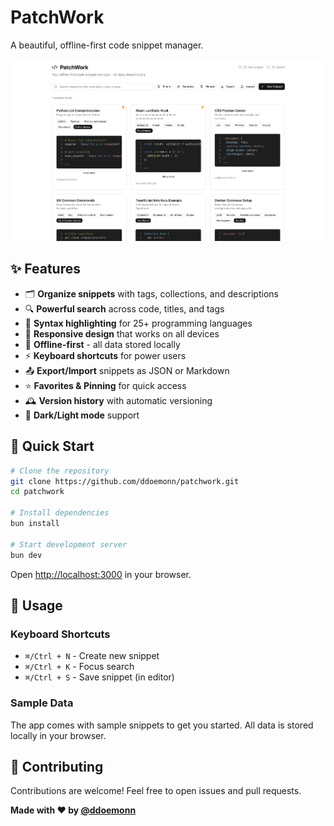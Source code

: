 # PatchWork

A beautiful, offline-first code snippet manager.

![PatchWork Screenshot](/public/image.png)

## ✨ Features

- 🗂️ **Organize snippets** with tags, collections, and descriptions
- 🔍 **Powerful search** across code, titles, and tags
- 🎨 **Syntax highlighting** for 25+ programming languages
- 📱 **Responsive design** that works on all devices
- 💾 **Offline-first** - all data stored locally
- ⚡ **Keyboard shortcuts** for power users
- 📤 **Export/Import** snippets as JSON or Markdown
- ⭐ **Favorites & Pinning** for quick access
- 🕰️ **Version history** with automatic versioning
- 🌙 **Dark/Light mode** support

## 🚀 Quick Start

```bash
# Clone the repository
git clone https://github.com/ddoemonn/patchwork.git
cd patchwork

# Install dependencies
bun install

# Start development server
bun dev
```

Open [http://localhost:3000](http://localhost:3000) in your browser.

## 🎯 Usage

### Keyboard Shortcuts

- `⌘/Ctrl + N` - Create new snippet
- `⌘/Ctrl + K` - Focus search
- `⌘/Ctrl + S` - Save snippet (in editor)

### Sample Data

The app comes with sample snippets to get you started. All data is stored locally in your browser.

## 🤝 Contributing

Contributions are welcome! Feel free to open issues and pull requests.

**Made with ❤️ by [@ddoemonn](https://github.com/ddoemonn)**
